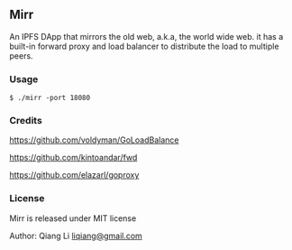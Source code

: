 Mirr
-----

An IPFS DApp that mirrors the old web, a.k.a,  the world wide web.
it has a built-in forward proxy and load balancer to distribute the load to multiple peers.


### Usage

```
$ ./mirr -port 18080
```

### Credits

https://github.com/voldyman/GoLoadBalance

https://github.com/kintoandar/fwd

https://github.com/elazarl/goproxy

<!-- https://github.com/FelisCatus/SwitchyOmega -->
<!-- https://github.com/PuerkitoBio/gocrawl -->
<!-- https://github.com/gocolly/colly -->

### License

Mirr is released under MIT license

Author: Qiang Li <liqiang@gmail.com>

<!--
https://docs.ipfs.io/reference/api/http/

curl "http://localhost:5001/api/v0/swarm/addrs/local?id=<value>"
curl http://127.0.0.1:5001/api/v0/swarm/peers

curl "http://localhost:5001/api/v0/p2p/stream/dial?arg=<Peer>&arg=<Protocol>&arg=<BindAddress>"

-->


<!-- 
127.0.0.1
::1
localhost
-->